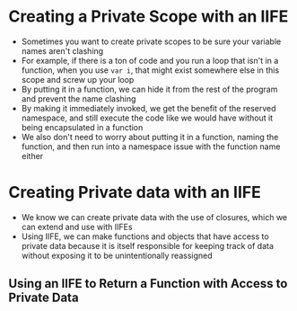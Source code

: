 # Creating a Private Scope with an IIFE
- Sometimes you want to create private scopes to be sure your variable names aren't clashing
- For example, if there is a ton of code and you run a loop that isn't in a function, when you use `var i`, that might exist somewhere else in this scope and screw up your loop
- By putting it in a function, we can hide it from the rest of the program and prevent the name clashing
- By making it immediately invoked, we get the benefit of the reserved namespace, and still execute the code like we would have without it being encapsulated in a function
- We also don't need to worry about putting it in a function, naming the function, and then run into a namespace issue with the function name either


# Creating Private data with an IIFE
- We know we can create private data with the use of closures, which we can extend and use with IIFEs
- Using IIFE, we can make functions and objects that have access to private data because it is itself responsible for keeping track of data without exposing it to be unintentionally reassigned

## Using an IIFE to Return a Function with Access to Private Data
